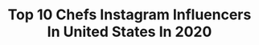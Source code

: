 ---
title: Top 10 Chefs Instagram Influencers In United States In 2020
description: >-
  Find top chefs Instagram influencers in United States in 2020. Most popular hashtags: #chef #love #cheflife #lifestyle.
platform: Instagram
profiles:
  - username: "jskenes"
    fullname: >-
      Joshua Skenes
    location: "United States"
    followers: 116820
    engagement: 193
    commentsToLikes: 0.024165
    id: ck0vw8wrcsms30i19fp5tkn8a
    verified: true
    hashtags: "#tarpon, #jiayou"
  - username: "chefwilliambradley"
    fullname: >-
      William Bradley
    location: "United States"
    followers: 6161
    engagement: 500
    commentsToLikes: 0.042757
    id: ck0ttsekh44in0i19kmkcilf5
    verified: false
    hashtags: "#craftmenship, #fridaynight, #relaischateaux60, #eatlocal"
  - username: "adamleonti"
    fullname: >-
      Adam Leonti
    location: "United States"
    followers: 5524
    engagement: 527
    commentsToLikes: 0.040141
    id: ck55ldjl01bi30i11iid0mn31
    verified: false
    hashtags: "#unionsquaregreenmarket"
  - username: "chefreneeerickson"
    fullname: >-
      Renee Erickson
    location: "United States"
    followers: 16728
    engagement: 228
    commentsToLikes: 0.026921
    id: ck14l2li8sj6x0i196s0597ce
    verified: false
    hashtags: "#eatseacreatures, #seattlerestaurantsunited, #strongertogether, #saverestaurants"
  - username: "cheffati"
    fullname: >-
      Fatima Ali
    location: "United States"
    followers: 162716
    engagement: 2341
    commentsToLikes: 0.040380
    id: ck5cgzaimptro0i11qpuiyfzb
    verified: true
    hashtags: "#tonewbeginnings, #herestoanewchapter, #abbashome, #carpets"
  - username: "good_vibes_janelle_"
    fullname: >-
      Janelle🥀
    location: "United States"
    followers: 4271
    engagement: 2233
    commentsToLikes: 0.105859
    id: ck5zj9mq2h7300i140vgs8n3n
    verified: false
    hashtags: "#blessed, #okurrr, #halloween, #fashionshow"
  - username: "gemma_stafford"
    fullname: >-
      Gemma Stafford
    location: "United States"
    followers: 115986
    engagement: 559
    commentsToLikes: 0.044133
    id: ck0w1xhqelmhc0i19k0tesijh
    verified: true
    hashtags: "#newmom, #ilovepie, #34weekspregnant, #keepingitreal"
  - username: "ronniecwoo"
    fullname: >-
      Ronnie Woo
    location: "United States"
    followers: 63111
    engagement: 708
    commentsToLikes: 0.032594
    id: ck14luv4jwls80i192x0ufnl2
    verified: true
    hashtags: "#superbowlhalftimeshow, #superbowl, #sabrapartner, #howihummus"
  - username: "corradommartini"
    fullname: >-
      Corrado Martini
    location: "United States"
    followers: 155815
    engagement: 2442
    commentsToLikes: 0.023605
    id: ck15s4kewb6z20i19b3f8ypwn
    verified: false
    hashtags: "#model, #pov"
  - username: "sascha.r.smith"
    fullname: >-
      Sascha Renée Smith
    location: "United States"
    followers: 9240
    engagement: 1319
    commentsToLikes: 0.082489
    id: ck5qayvsxiz1r0i11whmpbb8s
    verified: false
    hashtags: "#mylook, #instamood, #ilovefood, #holidaycheer"
---